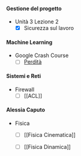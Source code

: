 #### Gestione del progetto
- Unità 3 Lezione 2
	- [x] Sicurezza sul lavoro

#### Machine Learning
- Google Crash Course
	- [ ] [Perdità](https://developers.google.com/machine-learning/crash-course/linear-regression/loss?hl=it)

#### Sistemi e Reti
- Firewall
	- [ ] [[ACL]]

#### Alessia Caputo
- Fisica
	 - [ ] [[Fisica Cinematica]]
	 - [ ] [[Fisica Dinamica]]



